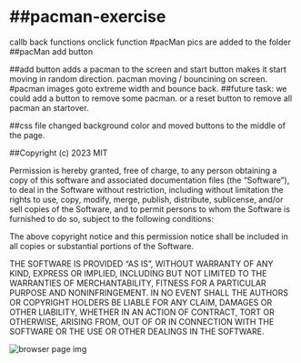 # ##pacman-exercise

callb back functions 
onclick function
#pacMan pics are added to the folder
##pacMan add button 

##add button adds a pacman to the screen and start button makes it start moving in random direction.
pacman moving / bouncining on screen.
#pacman images goto extreme width and bounce back. 
##future task: we could add a button to remove some pacman. or a reset button to remove all pacman an startover.

##css file  changed  background color and moved buttons to the middle of the page.

##Copyright (c) 2023  MIT

Permission is hereby granted, free of charge, to any person obtaining a copy of this software and associated documentation files (the “Software”), to deal in the Software without restriction, including without limitation the rights to use, copy, modify, merge, publish, distribute, sublicense, and/or sell copies of the Software, and to permit persons to whom the Software is furnished to do so, subject to the following conditions:

The above copyright notice and this permission notice shall be included in all copies or substantial portions of the Software.

THE SOFTWARE IS PROVIDED “AS IS”, WITHOUT WARRANTY OF ANY KIND, EXPRESS OR IMPLIED, INCLUDING BUT NOT LIMITED TO THE WARRANTIES OF MERCHANTABILITY, FITNESS FOR A PARTICULAR PURPOSE AND NONINFRINGEMENT. IN NO EVENT SHALL THE AUTHORS OR COPYRIGHT HOLDERS BE LIABLE FOR ANY CLAIM, DAMAGES OR OTHER LIABILITY, WHETHER IN AN ACTION OF CONTRACT, TORT OR OTHERWISE, ARISING FROM, OUT OF OR IN CONNECTION WITH THE SOFTWARE OR THE USE OR OTHER DEALINGS IN THE SOFTWARE.

![browser page img](https://user-images.githubusercontent.com/35153854/225759604-2f3d37ec-aed9-4933-b06b-1a9f6673aa2b.jpeg)


